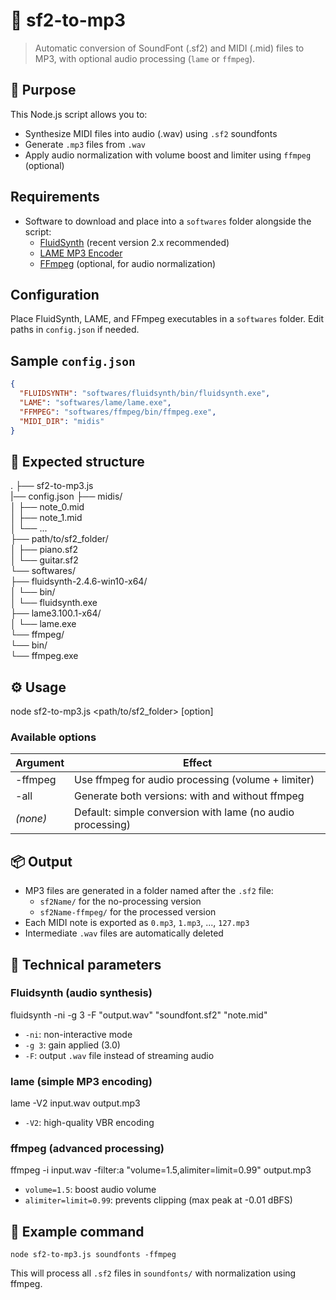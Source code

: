 
# 🎼 sf2-to-mp3

> Automatic conversion of SoundFont (.sf2) and MIDI (.mid) files to MP3, with optional audio processing (`lame` or `ffmpeg`).

## 🧰 Purpose

This Node.js script allows you to:  
- Synthesize MIDI files into audio (.wav) using `.sf2` soundfonts  
- Generate `.mp3` files from `.wav`  
- Apply audio normalization with volume boost and limiter using `ffmpeg` (optional)

## Requirements

- Software to download and place into a `softwares` folder alongside the script:
  - [FluidSynth](https://www.fluidsynth.org/) (recent version 2.x recommended)
  - [LAME MP3 Encoder](http://lame.sourceforge.net/)
  - [FFmpeg](https://ffmpeg.org/download.html) (optional, for audio normalization)

## Configuration

Place FluidSynth, LAME, and FFmpeg executables in a `softwares` folder.
Edit paths in `config.json` if needed.

## Sample `config.json`

```json
{
  "FLUIDSYNTH": "softwares/fluidsynth/bin/fluidsynth.exe",
  "LAME": "softwares/lame/lame.exe",
  "FFMPEG": "softwares/ffmpeg/bin/ffmpeg.exe",
  "MIDI_DIR": "midis"
}
```

## 📁 Expected structure

.
├── sf2-to-mp3.js  
|── config.json
├── midis/  
│   ├── note_0.mid  
│   ├── note_1.mid  
│   └── ...  
├── path/to/sf2_folder/  
│   ├── piano.sf2  
│   └── guitar.sf2  
└── softwares/  
    ├── fluidsynth-2.4.6-win10-x64/  
    │   └── bin/  
    │       └── fluidsynth.exe  
    ├── lame3.100.1-x64/  
    │   └── lame.exe  
    └── ffmpeg/  
        └── bin/  
            └── ffmpeg.exe  

## ⚙️ Usage

node sf2-to-mp3.js <path/to/sf2_folder> [option]

### Available options

| Argument  | Effect                                                        |
| --------- | -------------------------------------------------------------|
| -ffmpeg   | Use ffmpeg for audio processing (volume + limiter)           |
| -all      | Generate both versions: with and without ffmpeg              |
| *(none)*  | Default: simple conversion with lame (no audio processing)   |

## 📦 Output

- MP3 files are generated in a folder named after the `.sf2` file:  
  - `sf2Name/` for the no-processing version  
  - `sf2Name-ffmpeg/` for the processed version  
- Each MIDI note is exported as `0.mp3`, `1.mp3`, ..., `127.mp3`  
- Intermediate `.wav` files are automatically deleted  

## 🧪 Technical parameters

### Fluidsynth (audio synthesis)

fluidsynth -ni -g 3 -F "output.wav" "soundfont.sf2" "note.mid"

- `-ni`: non-interactive mode  
- `-g 3`: gain applied (3.0)  
- `-F`: output `.wav` file instead of streaming audio  

### lame (simple MP3 encoding)

lame -V2 input.wav output.mp3

- `-V2`: high-quality VBR encoding  

### ffmpeg (advanced processing)

ffmpeg -i input.wav -filter:a "volume=1.5,alimiter=limit=0.99" output.mp3

- `volume=1.5`: boost audio volume  
- `alimiter=limit=0.99`: prevents clipping (max peak at -0.01 dBFS)  

## 💬 Example command

`node sf2-to-mp3.js soundfonts -ffmpeg`

This will process all `.sf2` files in `soundfonts/` with normalization using ffmpeg.
